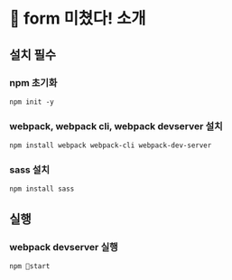 # 🚀 form 미쳤다! 소개

## 설치 필수
### npm 초기화
```
npm init -y
```
### webpack, webpack cli, webpack devserver 설치
```
npm install webpack webpack-cli webpack-dev-server
```
### sass 설치
```
npm install sass
```

## 실행
### webpack devserver 실행
```
npm start
```
